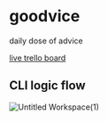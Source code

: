 # goodvice
daily dose of advice


[live trello board](https://trello.com/b/b8NZB7OU)

## CLI logic flow
![Untitled Workspace(1)](https://user-images.githubusercontent.com/52125327/141657482-2ed6cb3e-aa40-4854-abcf-717e3d219ccd.png)
